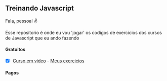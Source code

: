 ## Treinando Javascript 

Fala, pessoal ✌️

Esse repositorio é onde eu vou 'jogar' os codigos de exercicios dos cursos de Javascript que eu ando fazendo 


#### Gratuitos 

- [x] [Curso em video](https://www.youtube.com/playlist?list=PLHz_AreHm4dlsK3Nr9GVvXCbpQyHQl1o1) - [Meus exercicios](https://github.com/MilenaCarecho/treinandoJavascript/tree/master/CursoEmVideo) 

#### Pagos
